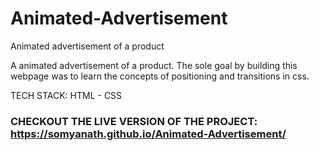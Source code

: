 # Animated-Advertisement
Animated advertisement of a product

A animated advertisement of a product. The sole goal by building this webpage was to learn the concepts of positioning and transitions in css.

TECH STACK: HTML - CSS

### CHECKOUT THE LIVE VERSION OF THE PROJECT: https://somyanath.github.io/Animated-Advertisement/

